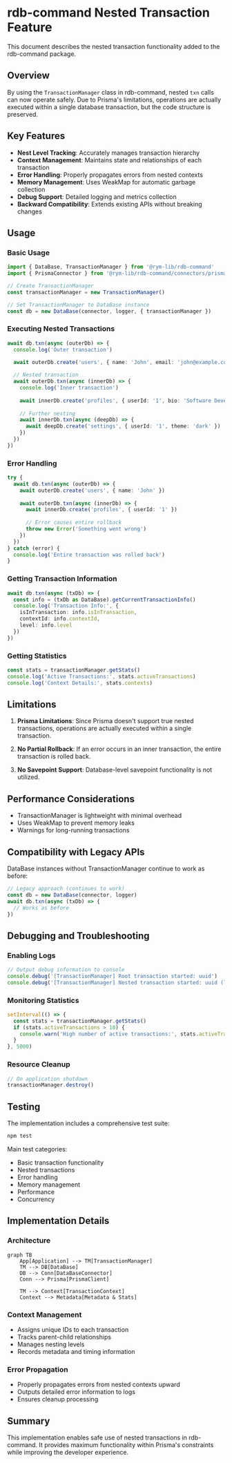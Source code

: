 # rdb-command Nested Transaction Feature

This document describes the nested transaction functionality added to the rdb-command package.

## Overview

By using the `TransactionManager` class in rdb-command, nested `txn` calls can now operate safely. Due to Prisma's limitations, operations are actually executed within a single database transaction, but the code structure is preserved.

## Key Features

- **Nest Level Tracking**: Accurately manages transaction hierarchy
- **Context Management**: Maintains state and relationships of each transaction
- **Error Handling**: Properly propagates errors from nested contexts
- **Memory Management**: Uses WeakMap for automatic garbage collection
- **Debug Support**: Detailed logging and metrics collection
- **Backward Compatibility**: Extends existing APIs without breaking changes

## Usage

### Basic Usage

```typescript
import { DataBase, TransactionManager } from '@rym-lib/rdb-command'
import { PrismaConnector } from '@rym-lib/rdb-command/connectors/prisma'

// Create TransactionManager
const transactionManager = new TransactionManager()

// Set TransactionManager to DataBase instance
const db = new DataBase(connector, logger, { transactionManager })
```

### Executing Nested Transactions

```typescript
await db.txn(async (outerDb) => {
  console.log('Outer transaction')
  
  await outerDb.create('users', { name: 'John', email: 'john@example.com' })

  // Nested transaction
  await outerDb.txn(async (innerDb) => {
    console.log('Inner transaction')
    
    await innerDb.create('profiles', { userId: '1', bio: 'Software Developer' })
    
    // Further nesting
    await innerDb.txn(async (deepDb) => {
      await deepDb.create('settings', { userId: '1', theme: 'dark' })
    })
  })
})
```

### Error Handling

```typescript
try {
  await db.txn(async (outerDb) => {
    await outerDb.create('users', { name: 'John' })
    
    await outerDb.txn(async (innerDb) => {
      await innerDb.create('profiles', { userId: '1' })
      
      // Error causes entire rollback
      throw new Error('Something went wrong')
    })
  })
} catch (error) {
  console.log('Entire transaction was rolled back')
}
```

### Getting Transaction Information

```typescript
await db.txn(async (txDb) => {
  const info = (txDb as DataBase).getCurrentTransactionInfo()
  console.log('Transaction Info:', {
    isInTransaction: info.isInTransaction,
    contextId: info.contextId,
    level: info.level
  })
})
```

### Getting Statistics

```typescript
const stats = transactionManager.getStats()
console.log('Active Transactions:', stats.activeTransactions)
console.log('Context Details:', stats.contexts)
```

## Limitations

1. **Prisma Limitations**: Since Prisma doesn't support true nested transactions, operations are actually executed within a single transaction.

2. **No Partial Rollback**: If an error occurs in an inner transaction, the entire transaction is rolled back.

3. **No Savepoint Support**: Database-level savepoint functionality is not utilized.

## Performance Considerations

- TransactionManager is lightweight with minimal overhead
- Uses WeakMap to prevent memory leaks
- Warnings for long-running transactions

## Compatibility with Legacy APIs

DataBase instances without TransactionManager continue to work as before:

```typescript
// Legacy approach (continues to work)
const db = new DataBase(connector, logger)
await db.txn(async (txDb) => {
  // Works as before
})
```

## Debugging and Troubleshooting

### Enabling Logs

```typescript
// Output debug information to console
console.debug('[TransactionManager] Root transaction started: uuid')
console.debug('[TransactionManager] Nested transaction started: uuid (level: 2)')
```

### Monitoring Statistics

```typescript
setInterval(() => {
  const stats = transactionManager.getStats()
  if (stats.activeTransactions > 10) {
    console.warn('High number of active transactions:', stats.activeTransactions)
  }
}, 5000)
```

### Resource Cleanup

```typescript
// On application shutdown
transactionManager.destroy()
```

## Testing

The implementation includes a comprehensive test suite:

```bash
npm test
```

Main test categories:
- Basic transaction functionality
- Nested transactions
- Error handling
- Memory management
- Performance
- Concurrency

## Implementation Details

### Architecture

```mermaid
graph TB
    App[Application] --> TM[TransactionManager]
    TM --> DB[DataBase]
    DB --> Conn[DataBaseConnector]
    Conn --> Prisma[PrismaClient]
    
    TM --> Context[TransactionContext]
    Context --> Metadata[Metadata & Stats]
```

### Context Management

- Assigns unique IDs to each transaction
- Tracks parent-child relationships
- Manages nesting levels
- Records metadata and timing information

### Error Propagation

- Properly propagates errors from nested contexts upward
- Outputs detailed error information to logs
- Ensures cleanup processing

## Summary

This implementation enables safe use of nested transactions in rdb-command. It provides maximum functionality within Prisma's constraints while improving the developer experience.